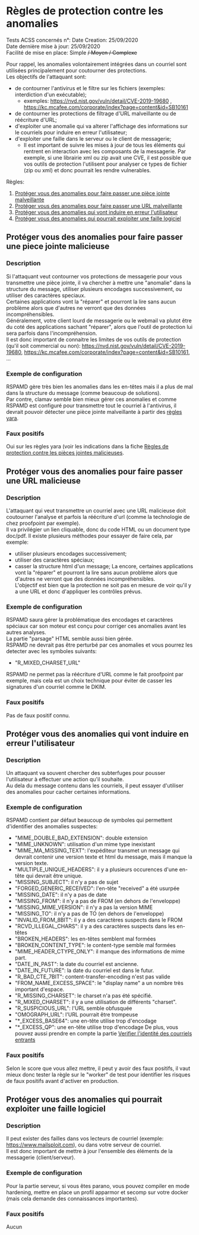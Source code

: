 # Règles de protection contre les anomalies
Tests ACSS concernés n°: 
Date Creation: 25/09/2020  
Date dernière mise à jour: 25/09/2020  
Facilité de mise en place: Simple ~~/ Moyen / Complexe~~  

Pour rappel, les anomalies volontairement intégrées dans un courriel sont utilisées principalement pour coutourner des protections.  
Les objectifs de l'attaquant sont:
 - de contourner l'antivirus et le filtre sur les fichiers (exemples: interdiction d'un exécutable);
   - exemples: https://nvd.nist.gov/vuln/detail/CVE-2019-19680 ,  https://kc.mcafee.com/corporate/index?page=content&id=SB10161
 - de contourner les protections de filtrage d'URL malveillante ou de réécriture d'URL;
 - d'exploiter une anomalie qui va alterer l'affichage des informations sur le courriels pour induire en erreur l'utilisateur;
 - d'exploiter une faille dans le serveur ou le client de messagerie;
   - Il est important de suivre les mises à jour de tous les éléments qui rentrent en interaction avec les composants de la messagerie. Par exemple, si une librairie xml ou zip avait une CVE, il est possible que vos outils de protection l'utilisent pour analyser ce types de fichier (zip ou xml) et donc pourrait les rendre vulnerables.   

Règles:
1. [Protéger vous des anomalies pour faire passer une pièce jointe malveillante](#atta)
2. [Protéger vous des anomalies pour faire passer une URL malveillante](#url)
3. [Protéger vous des anomalies qui vont induire en erreur l'utilisateur](#reply)
4. [Protéger vous des anomalies qui pourrait exploiter une faille logiciel](#cve)
## Protéger vous des anomalies pour faire passer une piece jointe malicieuse <a name="atta"></a>
### Description
Si l'attaquant veut contourner vos protections de messagerie pour vous transmettre une pièce jointe, il va chercher à mettre une "anomalie" dans la structure du message, utiliser plusieurs encodages successivement, ou utiliser des caractères speciaux.  
Certaines applications vont la "réparer" et pourront la lire sans aucun problème alors que d'autres ne verront que des données incompréhensibles.  
Généralement, votre client lourd de messagerie ou le webmail va plutot être du coté des applications sachant "réparer", alors que l'outil de protection lui sera parfois dans l'incompréhension.  
Il est donc important de connaitre les limites de vos outils de protection (qu'il soit commercial ou non): https://nvd.nist.gov/vuln/detail/CVE-2019-19680, https://kc.mcafee.com/corporate/index?page=content&id=SB10161, ...  

### Exemple de configuration
RSPAMD gère très bien les anomalies dans les en-têtes mais il a plus de mal dans la structure du message (comme beaucoup de solutions).  
Par contre, clamav semble bien mieux gérer ces anomalies et comme RSPAMD est configuré pour transmettre tout le courriel à l'antivirus, il devrait pouvoir détecter une pièce jointe malveillante à partir des [règles yara](rules/attachment.md).

### Faux positifs
Oui sur les règles yara (voir les indications dans la fiche [Règles de protection contre les pièces jointes malicieuses](rules/attachment.md).

## Protéger vous des anomalies pour faire passer une URL malicieuse <a name="url"></a>
### Description
L'attaquant qui veut transmettre un courriel avec une URL malicieuse doit coutourner l'analyse et parfois la réécriture d'url (comme la technologie de chez proofpoint par exemple).  
Il va privilégier un lien cliquable, donc du code HTML ou un document type doc/pdf. 
Il existe plusieurs méthodes pour essayer de faire cela, par exemple:
  - utiliser plusieurs encodages successivement;
  - utiliser des caractères spéciaux;
  - casser la structure html d'un message;
La encore, certaines applications vont la "réparer" et pourront la lire sans aucun problème alors que d'autres ne verront que des données incompréhensibles.  
L'objectif est bien que la protection ne soit pas en mesure de voir qu'il y a une URL et donc d'appliquer les contrôles prévus.  

### Exemple de configuration
RSPAMD saura gérer la problématique des encodages et caractères spéciaux car son moteur est conçu pour corriger ces anomalies avant les autres analyses.  
La partie "parsage" HTML semble aussi bien gérée.  
RSPAMD ne devrait pas être perturbé par ces anomalies et vous pourrez les detecter avec les symboles suivants:
  - "R_MIXED_CHARSET_URL"
  
RSPAMD ne permet pas la réécriture d'URL comme le fait proofpoint par exemple, mais cela est un choix technique pour éviter de casser les signatures d'un courriel comme le DKIM.  
### Faux positifs
Pas de faux positif connu.

## Protéger vous des anomalies qui vont induire en erreur l'utilisateur <a name="reply"></a>
### Description
Un attaquant va souvent chercher des subterfuges pour pousser l'utilisateur à effectuer une action qu'il souhaite.  
Au dela du message contenu dans les courriels, il peut essayer d'utiliser des anomalies pour cacher certaines informations.
### Exemple de configuration
RSPAMD contient par défaut beaucoup de symboles qui permettent d'identifier des anomalies suspectes:
  - "MIME_DOUBLE_BAD_EXTENSION": double extension
  - "MIME_UNKNOWN": utilisation d'un mime type inexistant
  - "MIME_MA_MISSING_TEXT": l'expéditeur transmet un message qui devrait contenir une version texte et html du message, mais il manque la version texte.
  - "MULTIPLE_UNIQUE_HEADERS": il y a plusieurs occurences d'une en-tête qui devrait être unique.
  - "MISSING_SUBJECT": il n'y a pas de sujet
  - "FORGED_GENERIC_RECEIVED": l'en-tête "received" a été usurpée
  - "MISSING_DATE": il n'y a pas de date
  - "MISSING_FROM": il n'y a pas de FROM (en dehors de l'enveloppe)
  - "MISSING_MIME_VERSION": il n'y a pas la version MIME
  - "MISSING_TO": il n'y a pas de TO (en dehors de l'enveloppe)
  - "INVALID_FROM_8BIT": il y a des caractères suspects dans le FROM
  - "RCVD_ILLEGAL_CHARS": il y a des caractères suspects dans les en-têtes
  - "BROKEN_HEADERS": les en-têtes semblent mal formées
  - "BROKEN_CONTENT_TYPE": le content-type semble mal formées
  - "MIME_HEADER_CTYPE_ONLY": il manque des informations de mime part.
  - "DATE_IN_PAST": la date du courriel est ancienne.
  - "DATE_IN_FUTURE": la date du courriel est dans le futur.
  - "R_BAD_CTE_7BIT": content-transfer-encoding n'est pas valide
  - "FROM_NAME_EXCESS_SPACE": le "display name" a un nombre très important d'espace.
  - "R_MISSING_CHARSET": le charset n'a pas été spécifié.
  - "R_MIXED_CHARSET": il y a une utilisation de différents "charset".
  - "R_SUSPICIOUS_URL": l'URL semble obfusquée
  - "OMOGRAPH_URL": l'URL pourrait être trompeuse
  - "*_EXCESS_BASE64": une en-tête utilise trop d'encodage
  - "*_EXCESS_QP": une en-tête utilise trop d'encodage
De plus, vous pouvez aussi prendre en compte la partie [Verifier l'identité des courriels entrants](rules/ident.md#in)
### Faux positifs
Selon le score que vous allez mettre, il peut y avoir des faux positifs, il vaut mieux donc tester la règle sur le "worker" de test pour identifier les risques de faux positifs avant d'activer en production.

## Protéger vous des anomalies qui pourrait exploiter une faille logiciel <a name="cve"></a>
### Description
Il peut exister des failles dans vos lecteurs de courriel (exemple: https://www.mailsploit.com), ou dans votre serveur de courriel.  
Il est donc important de mettre à jour l'ensemble des éléments de la messagerie (client/serveur).  

### Exemple de configuration
Pour la partie serveur, si vous êtes parano, vous pouvez compiler en mode hardening, mettre en place un profil apparmor et secomp sur votre docker (mais cela demande des connaissances importantes).

### Faux positifs
Aucun

